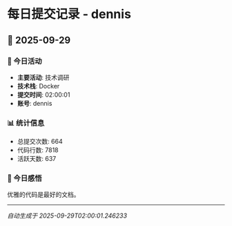 # 每日提交记录 - dennis

## 📅 2025-09-29

### 🎯 今日活动
- **主要活动**: 技术调研
- **技术栈**: Docker
- **提交时间**: 02:00:01
- **账号**: dennis

### 📊 统计信息
- 总提交次数: 664
- 代码行数: 7818
- 活跃天数: 637

### 💭 今日感悟
优雅的代码是最好的文档。

---
*自动生成于 2025-09-29T02:00:01.246233*
